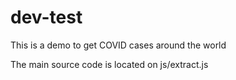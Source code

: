 # dev-test

This is a demo to get COVID cases around the world

The main source code is located on js/extract.js

